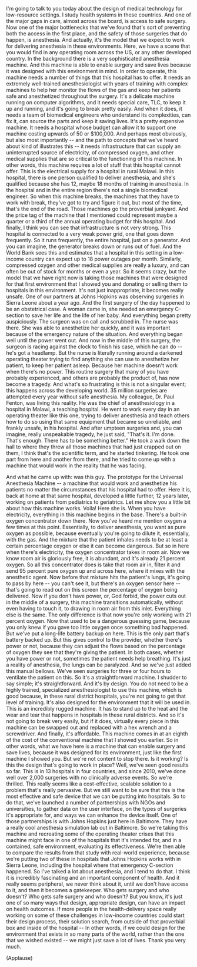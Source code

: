
I&#39;m going to talk to you today
about the design of medical technology
for low-resource settings.
I study health systems in these countries.
And one of the major gaps in care,
almost across the board,
is access to safe surgery.
Now one of the major
bottlenecks that we&#39;ve found
that&#39;s sort of preventing
both the access in the first place,
and the safety of those surgeries
that do happen, is anesthesia.
And actually, it&#39;s the model
that we expect to work
for delivering anesthesia
in these environments.
Here, we have a scene that you would find
in any operating room across the US,
or any other developed country.
In the background there
is a very sophisticated
anesthesia machine.
And this machine is able
to enable surgery and save lives
because it was designed
with this environment in mind.
In order to operate,
this machine needs a number of things
that this hospital has to offer.
It needs an extremely
well-trained anesthesiologist
with years of training
with complex machines
to help her monitor the flows of the gas
and keep her patients
safe and anesthetized
throughout the surgery.
It&#39;s a delicate machine
running on computer algorithms,
and it needs special care, TLC,
to keep it up and running,
and it&#39;s going to break pretty easily.
And when it does, it needs
a team of biomedical engineers
who understand its complexities,
can fix it, can source the parts
and keep it saving lives.
It&#39;s a pretty expensive machine.
It needs a hospital
whose budget can allow it
to support one machine
costing upwards of 50 or $100,000.
And perhaps most obviously,
but also most importantly --
and the path to concepts
that we&#39;ve heard about
kind of illustrates this --
it needs infrastructure that can supply
an uninterrupted source of electricity,
of compressed oxygen,
and other medical supplies
that are so critical
to the functioning of this machine.
In other words, this machine
requires a lot of stuff
that this hospital cannot offer.
This is the electrical supply
for a hospital in rural Malawi.
In this hospital,
there is one person qualified
to deliver anesthesia,
and she&#39;s qualified
because she has 12, maybe 18 months
of training in anesthesia.
In the hospital and in the entire region
there&#39;s not a single biomedical engineer.
So when this machine breaks,
the machines that they have
to work with break,
they&#39;ve got to try and figure it out,
but most of the time,
that&#39;s the end of the road.
Those machines go the proverbial junkyard.
And the price tag
of the machine that I mentioned
could represent maybe a quarter or a third
of the annual operating budget
for this hospital.
And finally, I think you can see
that infrastructure is not very strong.
This hospital is connected
to a very weak power grid,
one that goes down frequently.
So it runs frequently,
the entire hospital,
just on a generator.
And you can imagine,
the generator breaks down
or runs out of fuel.
And the World Bank sees this
and estimates that a hospital
in this setting in a low-income country
can expect up to
18 power outages per month.
Similarly, compressed oxygen
and other medical supplies
are really a luxury,
and can often be out of stock
for months or even a year.
So it seems crazy, but the model
that we have right now
is taking those machines
that were designed
for that first environment
that I showed you
and donating or selling them
to hospitals in this environment.
It&#39;s not just inappropriate,
it becomes really unsafe.
One of our partners at Johns Hopkins
was observing surgeries in Sierra Leone
about a year ago.
And the first surgery of the day
happened to be an obstetrical case.
A woman came in,
she needed an emergency C-section
to save her life and the life of her baby.
And everything began pretty auspiciously.
The surgeon was on call and scrubbed in.
The nurse was there.
She was able to anesthetize her quickly,
and it was important
because of the emergency
nature of the situation.
And everything began well
until the power went out.
And now in the middle of this surgery,
the surgeon is racing
against the clock to finish his case,
which he can do -- he&#39;s got a headlamp.
But the nurse is literally running
around a darkened operating theater
trying to find anything
she can use to anesthetize her patient,
to keep her patient asleep.
Because her machine doesn&#39;t work
when there&#39;s no power.
This routine surgery that many of you
have probably experienced,
and others are probably the product of,
has now become a tragedy.
And what&#39;s so frustrating
is this is not a singular event;
this happens across the developing world.
35 million surgeries
are attempted every year
without safe anesthesia.
My colleague, Dr. Paul Fenton,
was living this reality.
He was the chief of anesthesiology
in a hospital in Malawi,
a teaching hospital.
He went to work every day
in an operating theater like this one,
trying to deliver anesthesia
and teach others how to do so
using that same equipment
that became so unreliable,
and frankly unsafe, in his hospital.
And after umpteen surgeries
and, you can imagine,
really unspeakable tragedy,
he just said, &quot;That&#39;s it.
I&#39;m done. That&#39;s enough.
There has to be something better.&quot;
He took a walk down the hall
to where they threw all those machines
that had just crapped out on them,
I think that&#39;s the scientific term,
and he started tinkering.
He took one part from here
and another from there,
and he tried to come up
with a machine that would work
in the reality that he was facing.

And what he came up with:
was this guy.
The prototype for the Universal
Anesthesia Machine --
a machine that would work
and anesthetize his patients
no matter the circumstances
that his hospital had to offer.
Here it is, back at home
at that same hospital, developed
a little further, 12 years later,
working on patients
from pediatrics to geriatrics.
Let me show you a little bit
about how this machine works.
Voila!
Here she is.
When you have electricity,
everything in this machine
begins in the base.
There&#39;s a built-in
oxygen concentrator down there.
Now you&#39;ve heard me mention
oxygen a few times at this point.
Essentially, to deliver anesthesia,
you want as pure oxygen as possible,
because eventually you&#39;re going
to dilute it, essentially, with the gas.
And the mixture that the patient inhales
needs to be at least
a certain percentage oxygen
or else it can become dangerous.
But so in here when there&#39;s electricity,
the oxygen concentrator takes in room air.
Now we know room air is gloriously free,
it is abundant,
and it&#39;s already 21 percent oxygen.
So all this concentrator does
is take that room air in, filter it
and send 95 percent pure oxygen
up and across here,
where it mixes with the anesthetic agent.
Now before that mixture
hits the patient&#39;s lungs,
it&#39;s going to pass by here --
you can&#39;t see it,
but there&#39;s an oxygen sensor here --
that&#39;s going to read out on this screen
the percentage of oxygen being delivered.
Now if you don&#39;t have power,
or, God forbid, the power cuts out
in the middle of a surgery,
this machine transitions automatically,
without even having to touch it,
to drawing in room air from this inlet.
Everything else is the same.
The only difference is that now
you&#39;re only working
with 21 percent oxygen.
Now that used to be
a dangerous guessing game,
because you only knew
if you gave too little oxygen
once something bad happened.
But we&#39;ve put a long-life
battery backup on here.
This is the only part
that&#39;s battery backed up.
But this gives control to the provider,
whether there&#39;s power or not,
because they can adjust the flows
based on the percentage of oxygen
they see that they&#39;re giving the patient.
In both cases,
whether you have power or not,
sometimes the patient
needs help breathing.
It&#39;s just a reality of anesthesia,
the lungs can be paralyzed.
And so we&#39;ve just added
this manual bellows.
We&#39;ve seen surgeries
for three or four hours
to ventilate the patient on this.
So it&#39;s a straightforward machine.
I shudder to say simple;
it&#39;s straightforward.
And it&#39;s by design.
You do not need to be a highly trained,
specialized anesthesiologist
to use this machine,
which is good because,
in these rural district hospitals,
you&#39;re not going to get
that level of training.
It&#39;s also designed for the environment
that it will be used in.
This is an incredibly rugged machine.
It has to stand up to the heat
and the wear and tear
that happens in hospitals
in these rural districts.
And so it&#39;s not going
to break very easily,
but if it does, virtually
every piece in this machine
can be swapped out and replaced
with a hex wrench and a screwdriver.
And finally, it&#39;s affordable.
This machine comes in
at an eighth of the cost
of the conventional machine
that I showed you earlier.
So in other words, what we have here
is a machine that can enable surgery
and save lives,
because it was designed
for its environment,
just like the first machine I showed you.
But we&#39;re not content to stop there.
Is it working?
Is this the design
that&#39;s going to work in place?
Well, we&#39;ve seen good results so far.
This is in 13 hospitals in four countries,
and since 2010, we&#39;ve done
well over 2,000 surgeries
with no clinically adverse events.
So we&#39;re thrilled.
This really seems like
a cost-effective, scalable solution
to a problem that&#39;s really pervasive.
But we still want to be sure
that this is the most effective
and safe device
that we can be putting into hospitals.
So to do that, we&#39;ve launched
a number of partnerships
with NGOs and universities,
to gather data on the user interface,
on the types of surgeries
it&#39;s appropriate for,
and ways we can enhance the device itself.
One of those partnerships
is with Johns Hopkins
just here in Baltimore.
They have a really cool anesthesia
simulation lab out in Baltimore.
So we&#39;re taking this machine
and recreating some
of the operating theater crises
that this machine might face
in one of the hospitals
that it&#39;s intended for,
and in a contained, safe environment,
evaluating its effectiveness.
We&#39;re then able to compare
the results from that study
with real-world experience,
because we&#39;re putting
two of these in hospitals
that Johns Hopkins
works with in Sierra Leone,
including the hospital
where that emergency C-section happened.
So I&#39;ve talked a lot about anesthesia,
and I tend to do that.
I think it is incredibly fascinating
and an important component of health.
And it really seems peripheral,
we never think about it,
until we don&#39;t have access to it,
and then it becomes a gatekeeper.
Who gets surgery and who doesn&#39;t?
Who gets safe surgery and who doesn&#39;t?
But you know,
it&#39;s just one of so many ways
that design, appropriate design,
can have an impact on health outcomes.
If more people
in the health-delivery space
really working on some of these
challenges in low-income countries
could start their design process,
their solution search,
from outside of that proverbial box
and inside of the hospital --
In other words, if we could design
for the environment that exists
in so many parts of the world,
rather than the one
that we wished existed --
we might just save a lot of lives.
Thank you very much.

(Applause)

